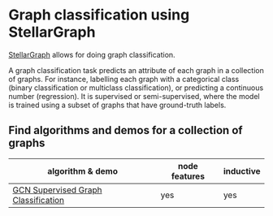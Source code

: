 # Graph classification using StellarGraph

[StellarGraph](https://github.com/stellargraph/stellargraph) allows for doing graph classification.

A graph classification task predicts an attribute of each graph in a collection of graphs. For instance, labelling each graph with a categorical class (binary classification or multiclass classification), or predicting a continuous number (regression). It is supervised or semi-supervised, where the model is trained using a subset of graphs that have ground-truth labels.

## Find algorithms and demos for a collection of graphs

| algorithm & demo | node features | inductive |
|---|---|---|
| [GCN Supervised Graph Classification][supervised-gcn] | yes | yes |

[supervised-gcn]: supervised-graph-classification.ipynb
